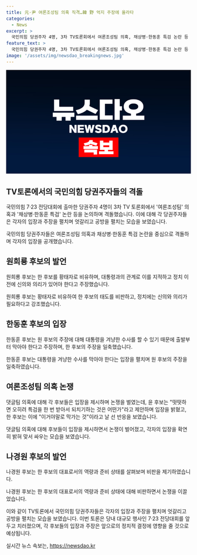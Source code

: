 ```yaml
---
title: 元·尹 여론조성팀 의혹 직격…韓 野 억지 주장에 올라타
categories:
  - News
excerpt: >
  국민의힘 당권주자 4명, 3차 TV토론회에서 여론조성팀 의혹, 채상병·한동훈 특검 논란 등 논란 재점화. 후보들의 격돌로 토론은 골고루 전개되었고, 특히 여론조성팀 의혹과 특검법으로 공방이 치열하게 이어졌다. 후보들의 공격과 반박이 지속돼 최종 후보로 선출될 인물에 대한 관심이 높아질 전망.
feature_text: >
  국민의힘 당권주자 4명, 3차 TV토론회에서 여론조성팀 의혹, 채상병·한동훈 특검 논란 등 논란 재점화. 후보들의 격돌로 토론은 골고루 전개되었고, 특히 여론조성팀 의혹과 특검법으로 공방이 치열하게 이어졌다. 후보들의 공격과 반박이 지속돼 최종 후보로 선출될 인물에 대한 관심이 높아질 전망.
image: '/assets/img/newsdao_breakingnews.jpg'
---
```


<p><img src="/assets/img/newsdao_breakingnews.jpg" alt="pcversion 속보" /></p>

<h2 data-ke-size="size26">TV토론에서의 국민의힘 당권주자들의 격돌</h2>

<p>국민의힘 7·23 전당대회에 출마한 당권주자 4명이 3차 TV 토론회에서 '여론조성팀' 의혹과 '채상병·한동훈 특검' 논란 등을 논의하며 격돌했습니다. 이에 대해 각 당권주자들은 각자의 입장과 주장을 펼치며 엇갈리고 공방을 펼치는 모습을 보였습니다.</p>

<p data-ke-size="size16">국민의힘 당권주자들은 여론조성팀 의혹과 채상병·한동훈 특검 논란을 중심으로 격돌하며 각자의 입장을 공개했습니다.</p>

<h2 data-ke-size="size26">원희룡 후보의 발언</h2>

<p>원희룡 후보는 한 후보를 황태자로 비유하며, 대통령과의 관계로 이를 지적하고 정치 이전에 신의와 의리가 있어야 한다고 주장했습니다. </p>

<p data-ke-size="size16">원희룡 후보는 황태자로 비유하여 한 후보의 태도를 비판하고, 정치에는 신의와 의리가 필요하다고 강조했습니다.</p>

<h2 data-ke-size="size26">한동훈 후보의 입장</h2>

<p>한동훈 후보는 원 후보의 주장에 대해 대통령을 겨냥한 수사를 할 수 있기 때문에 출발부터 막아야 한다고 주장하며, 한 후보의 주장을 일축했습니다.</p>

<p data-ke-size="size16">한동훈 후보는 대통령을 겨냥한 수사를 막아야 한다는 입장을 펼치며 원 후보의 주장을 일축하였습니다.</p>

<h2 data-ke-size="size26">여론조성팀 의혹 논쟁</h2>

<p>댓글팀 의혹에 대해 각 후보들은 입장을 제시하며 논쟁을 벌였는데, 윤 후보는 "떳떳하면 오히려 특검을 한 번 받아서 되치기하는 것은 어떤가"라고 제안하며 입장을 밝혔고, 한 후보는 이에 "이거야말로 막가는 것"이라고 날 선 반응을 보였습니다.</p>

<p data-ke-size="size16">댓글팀 의혹에 대해 후보들이 입장을 제시하면서 논쟁이 벌어졌고, 각자의 입장을 확연히 밝혀 맞서 싸우는 모습을 보였습니다.</p>

<h2 data-ke-size="size26">나경원 후보의 발언</h2>

<p>나경원 후보는 한 후보의 대표로서의 역량과 준비 상태를 살펴보며 비판을 제기하였습니다.</p>

<p data-ke-size="size16">나경원 후보는 한 후보의 대표로서의 역량과 준비 상태에 대해 비판하면서 논쟁을 이끌었습니다.</p>

<p>이와 같이 TV토론에서 국민의힘 당권주자들은 각자의 입장과 주장을 펼치며 엇갈리고 공방을 펼치는 모습을 보였습니다. 이번 토론은 당내 대규모 행사인 7·23 전당대회를 앞두고 치러졌으며, 각 후보들의 입장과 주장은 앞으로의 정치적 결정에 영향을 줄 것으로 예상됩니다.</p>
실시간 뉴스 속보는, <a href="https://newsdao.kr" rel="dofollow">https://newsdao.kr</a>


